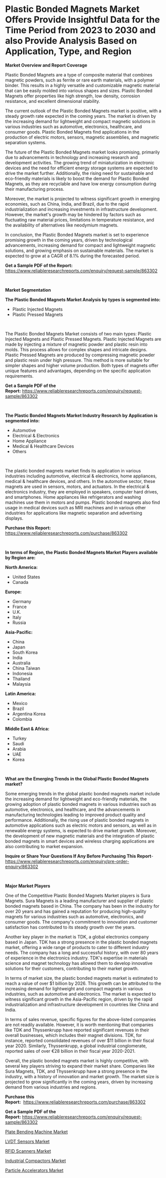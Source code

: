 <p><h1>Plastic Bonded Magnets Market Offers Provide Insightful Data for the Time Period from 2023 to 2030 and also Provide Analysis Based on Application, Type, and Region</h1></p><p><strong>Market Overview and Report Coverage</strong></p>
<p><p>Plastic Bonded Magnets are a type of composite material that combines magnetic powders, such as ferrite or rare earth materials, with a polymer binder. This results in a highly versatile and customizable magnetic material that can be easily molded into various shapes and sizes. Plastic Bonded Magnets offer properties like high strength, low density, corrosion resistance, and excellent dimensional stability.</p><p>The current outlook of the Plastic Bonded Magnets market is positive, with a steady growth rate expected in the coming years. The market is driven by the increasing demand for lightweight and compact magnetic solutions in various industries such as automotive, electronics, healthcare, and consumer goods. Plastic Bonded Magnets find applications in the production of electric motors, sensors, magnetic assemblies, and magnetic separation systems.</p><p>The future of the Plastic Bonded Magnets market looks promising, primarily due to advancements in technology and increasing research and development activities. The growing trend of miniaturization in electronic devices and the need for efficient energy storage systems are expected to drive the market further. Additionally, the rising need for sustainable and eco-friendly materials is likely to boost the demand for Plastic Bonded Magnets, as they are recyclable and have low energy consumption during their manufacturing process.</p><p>Moreover, the market is projected to witness significant growth in emerging economies, such as China, India, and Brazil, due to the rapid industrialization and increasing investments in infrastructure development. However, the market's growth may be hindered by factors such as fluctuating raw material prices, limitations in temperature resistance, and the availability of alternatives like neodymium magnets.</p><p>In conclusion, the Plastic Bonded Magnets market is set to experience promising growth in the coming years, driven by technological advancements, increasing demand for compact and lightweight magnetic solutions, and growing emphasis on sustainable materials. The market is expected to grow at a CAGR of 8.1% during the forecasted period.</p></p>
<p><strong>Get a Sample PDF of the Report:</strong> <a href="https://www.reliableresearchreports.com/enquiry/request-sample/863302">https://www.reliableresearchreports.com/enquiry/request-sample/863302</a></p>
<p>&nbsp;</p>
<p><strong>Market Segmentation</strong></p>
<p><strong>The Plastic Bonded Magnets Market Analysis by types is segmented into:</strong></p>
<p><ul><li>Plastic Injected Magnets</li><li>Plastic Pressed Magnets</li></ul></p>
<p>&nbsp;</p>
<p><p>The Plastic Bonded Magnets Market consists of two main types: Plastic Injected Magnets and Plastic Pressed Magnets. Plastic Injected Magnets are made by injecting a mixture of magnetic powder and plastic resin into molds. This process allows for complex shapes and intricate designs. Plastic Pressed Magnets are produced by compressing magnetic powder and plastic resin under high pressure. This method is more suitable for simpler shapes and higher volume production. Both types of magnets offer unique features and advantages, depending on the specific application requirements.</p></p>
<p><strong>Get a Sample PDF of the Report:</strong>&nbsp;<a href="https://www.reliableresearchreports.com/enquiry/request-sample/863302">https://www.reliableresearchreports.com/enquiry/request-sample/863302</a></p>
<p>&nbsp;</p>
<p><strong>The Plastic Bonded Magnets Market Industry Research by Application is segmented into:</strong></p>
<p><ul><li>Automotive</li><li>Electrical & Electronics</li><li>Home Appliance</li><li>Medical & Healthcare Devices</li><li>Others</li></ul></p>
<p>&nbsp;</p>
<p><p>The plastic bonded magnets market finds its application in various industries including automotive, electrical & electronics, home appliances, medical & healthcare devices, and others. In the automotive sector, these magnets are used in sensors, motors, and actuators. In the electrical & electronics industry, they are employed in speakers, computer hard drives, and smartphones. Home appliances like refrigerators and washing machines use them in motors and pumps. Plastic bonded magnets also find usage in medical devices such as MRI machines and in various other industries for applications like magnetic separation and advertising displays.</p></p>
<p><strong>Purchase this Report:</strong>&nbsp; <a href="https://www.reliableresearchreports.com/purchase/863302">https://www.reliableresearchreports.com/purchase/863302</a></p>
<p>&nbsp;</p>
<p><strong>In terms of Region, the Plastic Bonded Magnets Market Players available by Region are:</strong></p>
<p>
    <p> <strong> North America: </strong>
        <ul>
            <li>United States</li>
            <li>Canada</li>
        </ul>
        </p> 
    <p> <strong> Europe: </strong>
        <ul>
            <li>Germany</li>
            <li>France</li>
            <li>U.K.</li>
            <li>Italy</li>
            <li>Russia</li>
        </ul>
        </p> 
    <p> <strong> Asia-Pacific: </strong>
        <ul>
            <li>China</li>
            <li>Japan</li>
            <li>South Korea</li>
            <li>India</li>
            <li>Australia</li>
            <li>China Taiwan</li>
            <li>Indonesia</li>
            <li>Thailand</li>
            <li>Malaysia</li>
        </ul>
        </p> 
    <p> <strong> Latin America: </strong>
        <ul>
            <li>Mexico</li>
            <li>Brazil</li>
            <li>Argentina Korea</li>
            <li>Colombia</li>
        </ul>
        </p> 
    <p> <strong> Middle East & Africa: </strong>
        <ul>
            <li>Turkey</li>
            <li>Saudi</li>
            <li>Arabia</li>
            <li>UAE</li>
            <li>Korea</li>
        </ul>
    </p>
    </p>
<p>&nbsp;</p>
<p><strong>What are the Emerging Trends in the Global Plastic Bonded Magnets market?</strong></p>
<p><p>Some emerging trends in the global plastic bonded magnets market include the increasing demand for lightweight and eco-friendly materials, the growing adoption of plastic bonded magnets in various industries such as automotive, electronics, and healthcare, and the advancements in manufacturing technologies leading to improved product quality and performance. Additionally, the rising use of plastic bonded magnets in automotive applications such as electric motors and sensors, as well as in renewable energy systems, is expected to drive market growth. Moreover, the development of new magnetic materials and the integration of plastic bonded magnets in smart devices and wireless charging applications are also contributing to market expansion.</p></p>
<p><strong>Inquire or Share Your Questions If Any Before Purchasing This Report</strong>- <a href="https://www.reliableresearchreports.com/enquiry/pre-order-enquiry/863302">https://www.reliableresearchreports.com/enquiry/pre-order-enquiry/863302</a></p>
<p>&nbsp;</p>
<p><strong>Major Market Players</strong></p>
<p><p>One of the Competitive Plastic Bonded Magnets Market players is Sura Magnets. Sura Magnets is a leading manufacturer and supplier of plastic bonded magnets based in China. The company has been in the industry for over 20 years and has gained a reputation for producing high-quality magnets for various industries such as automotive, electronics, and consumer goods. The company's commitment to innovation and customer satisfaction has contributed to its steady growth over the years.</p><p>Another key player in the market is TDK, a global electronics company based in Japan. TDK has a strong presence in the plastic bonded magnets market, offering a wide range of products to cater to different industry needs. The company has a long and successful history, with over 80 years of experience in the electronics industry. TDK's expertise in materials science and magnet technology has allowed them to develop innovative solutions for their customers, contributing to their market growth.</p><p>In terms of market size, the plastic bonded magnets market is estimated to reach a value of over $1 billion by 2026. This growth can be attributed to the increasing demand for lightweight and compact magnets in various industries, such as automotive and electronics. The market is expected to witness significant growth in the Asia-Pacific region, driven by the rapid industrialization and infrastructure development in countries like China and India.</p><p>In terms of sales revenue, specific figures for the above-listed companies are not readily available. However, it is worth mentioning that companies like TDK and Thyssenkrupp have reported significant revenues in their overall businesses, which includes their magnet divisions. TDK, for instance, reported consolidated revenues of over $11 billion in their fiscal year 2020. Similarly, Thyssenkrupp, a global industrial conglomerate, reported sales of over €28 billion in their fiscal year 2020-2021.</p><p>Overall, the plastic bonded magnets market is highly competitive, with several key players striving to expand their market share. Companies like Sura Magnets, TDK, and Thyssenkrupp have a strong presence in the industry, with a history of innovation and market growth. The market size is projected to grow significantly in the coming years, driven by increasing demand from various industries and regions.</p></p>
<p><strong>Purchase this Report:</strong>&nbsp;&nbsp;<a href="https://www.reliableresearchreports.com/purchase/863302">https://www.reliableresearchreports.com/purchase/863302</a></p>
<p></p>
<p><strong>Get a Sample PDF of the Report:</strong>&nbsp;<a href="https://www.reliableresearchreports.com/enquiry/request-sample/863302">https://www.reliableresearchreports.com/enquiry/request-sample/863302</a></p>
<p><p><a href="https://medium.com/@sight.lens.slot/plate-bending-machine-market-size-reveals-the-best-marketing-channels-in-global-industry-8d0f83be55de">Plate Bending Machine Market</a></p><p><a href="https://medium.com/@sk99912151/analyzing-lvdt-sensors-market-global-industry-perspective-and-forecast-2023-to-2030-8738c425c8ea">LVDT Sensors Market</a></p><p><a href="https://medium.com/@inner.zone.room/rfid-scanners-market-size-and-market-trends-complete-industry-overview-2023-to-2030-fb2d3f5570cf">RFID Scanners Market</a></p><p><a href="https://medium.com/@favor.look.seal/industrial-compactors-market-insight-market-trends-growth-forecasted-from-2023-to-2030-ad4172f82ee7">Industrial Compactors Market</a></p><p><a href="https://medium.com/@sainreportprime/particle-accelerators-market-report-reveals-the-latest-trends-and-growth-opportunities-of-this-58cae1e80cfb">Particle Accelerators Market</a></p></p>